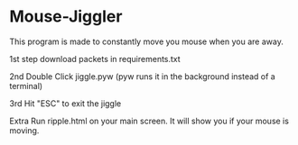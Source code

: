 # Mouse-Jiggler

This program is made to constantly move you mouse when you are away. 

1st step download packets in requirements.txt

2nd Double Click jiggle.pyw (pyw runs it in the background instead of a terminal)

3rd Hit "ESC" to exit the jiggle

Extra Run ripple.html on your main screen. It will show you if your mouse is moving.
